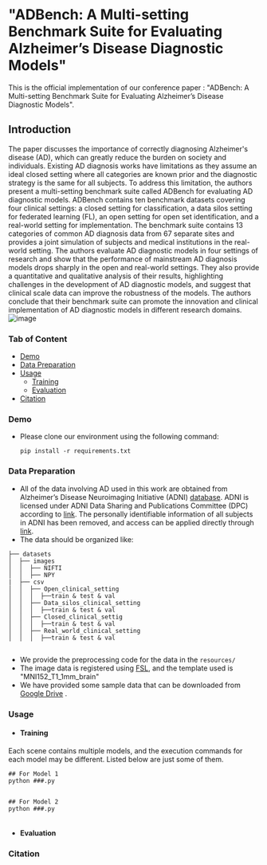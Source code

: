 #  "ADBench: A Multi-setting Benchmark Suite for Evaluating Alzheimer’s Disease Diagnostic Models"


This is the official implementation of our conference paper : "ADBench: A Multi-setting Benchmark Suite for Evaluating Alzheimer’s Disease Diagnostic Models".

## Introduction

The paper discusses the importance of correctly diagnosing Alzheimer's disease (AD), which can greatly reduce the burden on society and individuals. Existing AD diagnosis works have limitations as they assume an ideal closed setting where all categories are known prior and the diagnostic strategy is the same for all subjects. To address this limitation, the authors present a multi-setting benchmark suite called ADBench for evaluating AD diagnostic models. ADBench contains ten benchmark datasets covering four clinical settings: a closed setting for classification, a data silos setting for federated learning (FL), an open setting for open set identification, and a real-world setting for implementation. The benchmark suite contains 13 categories of common AD diagnosis data from 67 separate sites and provides a joint simulation of subjects and medical institutions in the real-world setting. The authors evaluate AD diagnostic models in four settings of research and show that the performance of mainstream AD diagnosis models drops sharply in the open and real-world settings. They also provide a quantitative and qualitative analysis of their results, highlighting challenges in the development of AD diagnostic models, and suggest that clinical scale data can improve the robustness of the models. The authors conclude that their benchmark suite can promote the innovation and clinical implementation of AD diagnostic models in different research domains. 
![image](https://github.com/Only-Child/ADBench/blob/main/resources/framwork_1.png)

### Tab of Content
- [Demo](#5)
- [Data Preparation](#1)
- [Usage](#2)
  - [Training](#3)
  - [Evaluation](#4)
- [Citation](#6)
  <!-- - [Visualization](#5) -->
  
<span id="5"></span>
### Demo
- Please clone our environment using the following command:
  ```
  pip install -r requirements.txt
  ```


<span id="1"></span>
### Data Preparation
- All of the data involving AD used in this work are obtained from Alzheimer’s Disease Neuroimaging Initiative (ADNI) [database](http://adni.loni.usc.edu). ADNI is licensed under ADNI Data Sharing and Publications Committee (DPC) according to [link](https://adni.loni.usc.edu/data-samples/access-data/). The personally identifiable information of all subjects in ADNI has been removed, and access can be applied directly through [link](https://ida.loni.usc.edu/explore/jsp/register/register.jsp).
- The data should be organized like:

```
├── datasets
│  ├── images
│  │  ├── NIFTI
│  │  ├── NPY
|  ├── csv
│  │  ├── Open_clinical_setting
│  │  │  ├──train & test & val
│  │  ├── Data_silos_clinical_setting
│  │  │  ├──train & test & val
│  │  ├── Closed_clinical_settig
│  │  │  ├──train & test & val
│  │  ├── Real_world_clinical_setting
│  │  │  ├──train & test & val
     
```
- We provide the preprocessing code for the data in the `resources/`
- The image data is registered using [FSL](https://fsl.fmrib.ox.ac.uk/fsl/fslwiki/), and the template used is "MNI152_T1_1mm_brain"
- We have provided some sample data that can be downloaded from [Google Drive](https://drive.google.com/file/d/1PiTzGQEVV7NO4nPaHeQv61WgDxoD76nL/view?usp=share_link) .

<span id="2"></span>
### Usage
<span id="3"></span>
- #### Training
Each scene contains multiple models, and the execution commands for each model may be different. Listed below are just some of them.

```
## For Model 1
python ###.py
     
```

```
## For Model 2
python ###.py
     
```
- #### Evaluation

<span id="6"></span>
### Citation
